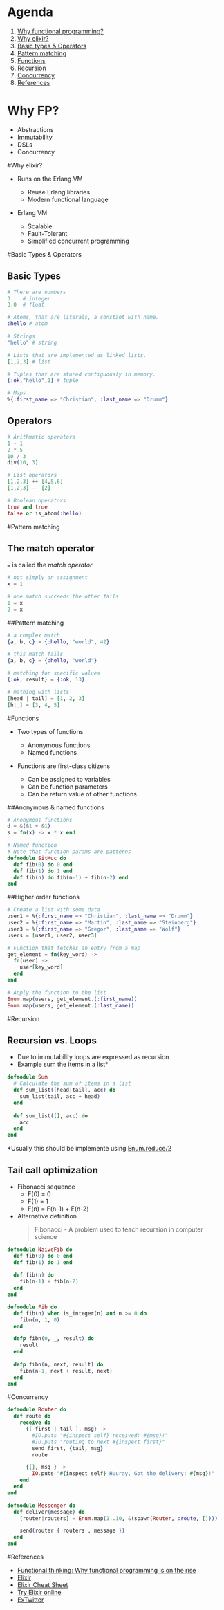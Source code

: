# Agenda

1. [Why functional programming?](#/2)
1. [Why elixir?](#/3)
1. [Basic types & Operators](#/4)
1. [Pattern matching](#/5)
1. [Functions](#/6)
1. [Recursion](#/7)
1. [Concurrency](#/8)
1. [References](#/9)



# Why FP?

- Abstractions
- Immutability
- DSLs
- Concurrency



#Why elixir?

- Runs on the Erlang VM
  - Reuse Erlang libraries
  - Modern functional language

- Erlang VM
  - Scalable 
  - Fault-Tolerant 
  - Simplified concurrent programming 



#Basic Types & Operators


## Basic Types

``` Elixir
# There are numbers
3    # integer
3.0  # float

# Atoms, that are literals, a constant with name.
:hello # atom

# Strings
"hello" # string

# Lists that are implemented as linked lists.
[1,2,3] # list

# Tuples that are stored contiguously in memory.
{:ok,"hello",1} # tuple

# Maps
%{:first_name => "Christian", :last_name => "Drumm"}
```


## Operators

``` Elixir
# Arithmetic operators
1 + 1
2 * 5
10 / 3
div(10, 3)

# List operators
[1,2,3] ++ [4,5,6]
[1,2,3] -- [2]

# Boolean operators
true and true
false or is_atom(:hello)
```



#Pattern matching


## The match operator

`=` is called the *match operator*

``` Elixir
# not simply an assignment
x = 1

# one match succeeds the other fails 
1 = x
2 = x
```


##Pattern matching

``` Elixir
# a complex match
{a, b, c} = {:hello, "world", 42}

# this match fails
{a, b, c} = {:hello, "world"}

# matching for specific values
{:ok, result} = {:ok, 13}

# mathing with lists
[head | tail] = [1, 2, 3]
[h|_] = [3, 4, 5]

```



#Functions
 
* Two types of functions
  * Anonymous functions
  * Named functions

* Functions are first-class citizens 
  * Can be assigned to variables
  * Can be function parameters
  * Can be return value of other functions


##Anonymous & named functions

``` Elixir
# Anonymous functions
d = &(&1 + &1)
s = fn(x) -> x * x end

# Named function
# Note that function params are patterns
defmodule SitMuc do
  def fib(0) do 0 end
  def fib(1) do 1 end
  def fib(n) do fib(n-1) + fib(n-2) end
end
```


##Higher order functions

``` Elixir
# Create a list with some data 
user1 = %{:first_name => "Christian", :last_name => "Drumm"}
user2 = %{:first_name => "Martin", :last_name => "Steinberg"}
user3 = %{:first_name => "Gregor", :last_name => "Wolf"}
users = [user1, user2, user3]

# Function that fetches an entry from a map
get_element = fn(key_word) ->
  fn(user) ->
    user[key_word]
  end
end

# Apply the function to the list
Enum.map(users, get_element.(:first_name))
Enum.map(users, get_element.(:last_name))
```



#Recursion


## Recursion vs. Loops

* Due to immutability loops are expressed as recursion
* Example sum the items in a list*

``` Elixir
defmodule Sum
  # Calculate the sum of items in a list
  def sum_list([head|tail], acc) do
    sum_list(tail, acc + head)
  end
  
  def sum_list([], acc) do
    acc
  end  
end
```

*Usually this should be implemente using [Enum.reduce/2](http://elixir-lang.org/docs/v1.0/elixir/Enum.html#reduce/2)


## Tail call optimization

* Fibonacci sequence
  * F(0) = 0
  * F(1) = 1
  * F(n) = F(n-1) + F(n-2)
* Alternative definition
  > Fibonacci - A problem used to teach recursion in computer science


``` Elixir
defmodule NaiveFib do 
  def fib(0) do 0 end
  def fib(1) do 1 end
  
  def fib(n) do 
    fib(n-1) + fib(n-2) 
  end
end
```


``` Elixir
defmodule Fib do
  def fib(n) when is_integer(n) and n >= 0 do
    fibn(n, 1, 0)
  end

  defp fibn(0, _, result) do
    result
  end
  
  defp fibn(n, next, result) do 
    fibn(n-1, next + result, next) 
  end
end
``` 



#Concurrency 

``` Elixir
defmodule Router do
  def route do
    receive do
      {[ first | tail ], msg} -> 
        #IO.puts "#{inspect self} received: #{msg}!"
        #IO.puts "routing to next #{inspect first}"
        send first, {tail, msg}
        route

      {[], msg } -> 
        IO.puts "#{inspect self} Huuray, Got the delivery: #{msg}!"
    end
  end
end
```


``` Elixir
defmodule Messenger do
  def deliver(message) do
    [router|routers] = Enum.map(1..10, &(spawn(Router, :route, [])))

    send(router { routers , message })
  end
end
```



#References

* [Functional thinking: Why functional programming is on the rise](http://www.ibm.com/developerworks/library/j-ft20/) 
* [Elixir](http://elixir-lang.org/)
* [Elixir Cheat Sheet](http://media.pragprog.com/titles/elixir/ElixirCheat.pdf)
* [Try Elixir online](http://elixirplayground.com/)
* [ExTwitter](https://github.com/parroty/extwitter)